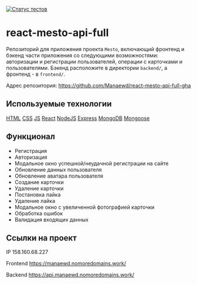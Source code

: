 [![Статус тестов](../../actions/workflows/tests.yml/badge.svg)](../../actions/workflows/tests.yml)

# react-mesto-api-full
Репозиторий для приложения проекта `Mesto`, включающий фронтенд и бэкенд части приложения со следующими возможностями: авторизации и регистрации пользователей, операции с карточками и пользователями. Бэкенд расположите в директории `backend/`, а фронтенд - в `frontend/`. 

Адрес репозитория: https://github.com/Manaewd/react-mesto-api-full-gha

## Используемые технологии

[HTML](https://ru.wikipedia.org/wiki/HTML)
[CSS](https://ru.wikipedia.org/wiki/CSS)
[JS](https://ru.wikipedia.org/wiki/JavaScript)
[React](https://ru.wikipedia.org/wiki/React)
[NodeJS](https://ru.wikipedia.org/wiki/Node.js)
[Express](https://ru.wikipedia.org/wiki/Express_(фреймворк))
[MongoDB](https://ru.wikipedia.org/wiki/MongoDB)
[Mongoose](https://en.wikipedia.org/wiki/Mongoose_(MongoDB))

## Функционал

- Регистрация
- Авторизация
- Модальное окно успешной/неудачной регистрации на сайте
- Обновление данных пользователя
- Обновление аватара пользователя
- Создание карточки
- Удаление карточки
- Постановка лайка
- Удаление лайка
- Модальное окно с увеличенной фотографией карточки
- Обработка ошибок
- Валидация входящих данных

## Ссылки на проект

IP 158.160.68.227

Frontend https://manaewd.nomoredomains.work/

Backend https://api.manaewd.nomoredomains.work/
